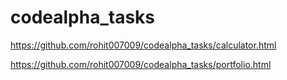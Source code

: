 # codealpha_tasks
https://github.com/rohit007009/codealpha_tasks/calculator.html





https://github.com/rohit007009/codealpha_tasks/portfolio.html
